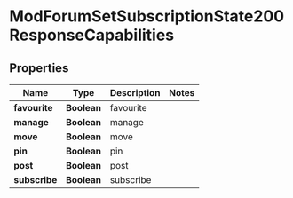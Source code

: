 

# ModForumSetSubscriptionState200ResponseCapabilities


## Properties

| Name | Type | Description | Notes |
|------------ | ------------- | ------------- | -------------|
|**favourite** | **Boolean** | favourite |  |
|**manage** | **Boolean** | manage |  |
|**move** | **Boolean** | move |  |
|**pin** | **Boolean** | pin |  |
|**post** | **Boolean** | post |  |
|**subscribe** | **Boolean** | subscribe |  |



